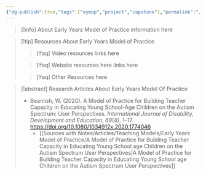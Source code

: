 ```yaml
---
{"dg-publish":true,"tags":["eymop","project","capstone"],"permalink":"/teaching-methods/early-years-model-of-practice/","dgPassFrontmatter":true}
---
```



>[!info] About Early Years Model of Practice
> information here
>

>[!tip] Resources About Early Years Model of Practice
>>[!faq] Video resources
>>links here
>
>>[!faq] Website resources here
>> links here
>
>> [!faq] Other Resources here


>[!abstract] Research Articles About Early Years Model Of Practice
>* Beamish, W. (2020). A Model of Practice for Building Teacher Capacity in Educating Young School-Age Children on the Autism Spectrum: User Perspectives. _International Journal of Disability, Development and Education_, _69_(4), 1–17. https://doi.org/10.1080/1034912x.2020.1774046
>	* [[Sources with Notes/Articles/Teaching Models/Early Years Model of Practice/A Model of Practice for Building Teacher Capacity in Educating Young School age Children on the Autism Spectrum User Perspectives\|A Model of Practice for Building Teacher Capacity in Educating Young School age Children on the Autism Spectrum User Perspectives]]